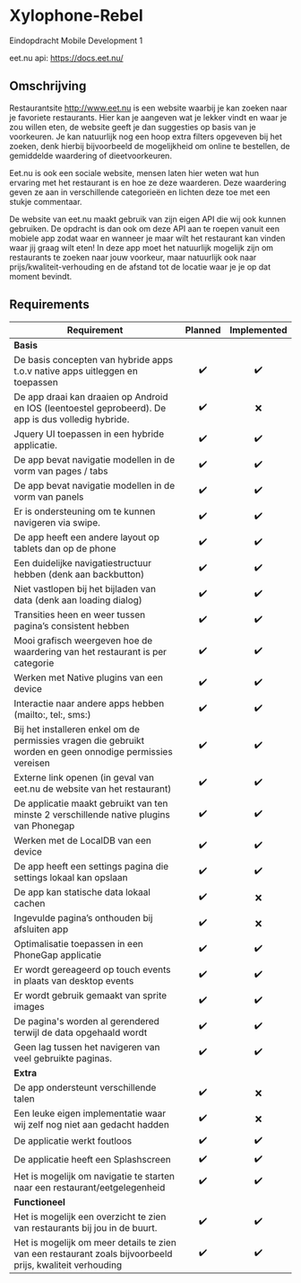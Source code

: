 # Xylophone-Rebel
Eindopdracht Mobile Development 1

eet.nu api: https://docs.eet.nu/

## Omschrijving
Restaurantsite http://www.eet.nu is een website waarbij je kan zoeken naar je favoriete restaurants. Hier kan je aangeven wat je lekker vindt en waar je zou willen eten, de website geeft je dan suggesties op basis van je voorkeuren. Je kan natuurlijk nog een hoop extra filters opgeveven bij het zoeken, denk hierbij bijvoorbeeld de mogelijkheid om online te bestellen, de gemiddelde waardering of dieetvoorkeuren.

Eet.nu is ook een sociale website, mensen laten hier weten wat hun ervaring met het restaurant is en hoe ze deze waarderen. Deze waardering geven ze aan in verschillende categorieën en lichten deze toe met een stukje commentaar.

De website van eet.nu maakt gebruik van zijn eigen API die wij ook kunnen gebruiken. De opdracht is dan ook om deze API aan te roepen vanuit een mobiele app zodat waar en wanneer je maar wilt het restaurant kan vinden waar jij graag wilt eten!
In deze app moet het natuurlijk mogelijk zijn om restaurants te zoeken naar jouw voorkeur, maar natuurlijk ook naar prijs/kwaliteit-verhouding en de afstand tot de locatie waar je je op dat moment bevindt.

## Requirements
| Requirement | Planned | Implemented |
| ----------- |:-------:|:-----------:| 
| **Basis** |
| De basis concepten van hybride apps t.o.v native apps uitleggen en toepassen | :heavy_check_mark: | :heavy_check_mark: | 
| De app draai kan draaien op Android en IOS (leentoestel geprobeerd). De app is dus volledig hybride. | :heavy_check_mark: | :x: |
| Jquery UI toepassen in een hybride applicatie. | :heavy_check_mark: | :heavy_check_mark: |
| De app bevat navigatie modellen in de vorm van pages / tabs | :heavy_check_mark: | :heavy_check_mark: |
| De app bevat navigatie modellen in de vorm van panels | :heavy_check_mark: | :heavy_check_mark: |
| Er is ondersteuning om te kunnen navigeren via swipe. | :heavy_check_mark: | :heavy_check_mark: |
| De app heeft een andere layout op tablets dan op de phone | :heavy_check_mark: | :heavy_check_mark: |
| Een duidelijke navigatiestructuur hebben (denk aan backbutton) | :heavy_check_mark: | :heavy_check_mark: |
| Niet vastlopen bij het bijladen van data (denk aan loading dialog) | :heavy_check_mark: | :heavy_check_mark: |
| Transities heen en weer tussen pagina’s consistent hebben | :heavy_check_mark: | :heavy_check_mark: |
| Mooi grafisch weergeven hoe de waardering van het restaurant is per categorie | :heavy_check_mark: | :heavy_check_mark: |
| Werken met Native plugins van een device | :heavy_check_mark: | :heavy_check_mark: |
| Interactie naar andere apps hebben (mailto:, tel:, sms:) | :heavy_check_mark: | :heavy_check_mark: |
| Bij het installeren enkel om de permissies vragen die gebruikt worden en geen onnodige permissies vereisen | :heavy_check_mark: | :heavy_check_mark: |
| Externe link openen (in geval van eet.nu de website van het restaurant) | :heavy_check_mark: | :heavy_check_mark: |
| De applicatie maakt gebruikt van ten minste 2 verschillende native plugins van Phonegap | :heavy_check_mark: | :heavy_check_mark: |
| Werken met de LocalDB van een device | :heavy_check_mark: | :heavy_check_mark: |
| De app heeft een settings pagina die settings lokaal kan opslaan | :heavy_check_mark: | :heavy_check_mark: |
| De app kan statische data lokaal cachen | :heavy_check_mark: | :x: |
| Ingevulde pagina’s onthouden bij afsluiten app | :heavy_check_mark: | :x: |
| Optimalisatie toepassen in een PhoneGap applicatie | :heavy_check_mark: | :heavy_check_mark: |
| Er wordt gereageerd op touch events in plaats van desktop events | :heavy_check_mark: | :heavy_check_mark: |
| Er wordt gebruik gemaakt van sprite images | :heavy_check_mark: | :heavy_check_mark: |
| De pagina's worden al gerendered terwijl de data opgehaald wordt | :heavy_check_mark: | :heavy_check_mark: |
| Geen lag tussen het navigeren van veel gebruikte paginas. | :heavy_check_mark: | :heavy_check_mark: |
| **Extra** |
| De app ondersteunt verschillende talen | :heavy_check_mark: | :x: |
| Een leuke eigen implementatie waar wij zelf nog niet aan gedacht hadden | :heavy_check_mark: | :x: |
| De applicatie werkt foutloos | :heavy_check_mark: | :heavy_check_mark: |
| De applicatie heeft een Splashscreen | :heavy_check_mark: | :heavy_check_mark:|
| Het is mogelijk om navigatie te starten naar een restaurant/eetgelegenheid | :heavy_check_mark: | :heavy_check_mark: |
| **Functioneel** |
| Het is mogelijk een overzicht te zien van restaurants bij jou in de buurt. | :heavy_check_mark: | :heavy_check_mark:|
| Het is mogelijk om meer details te zien van een restaurant zoals bijvoorbeeld prijs, kwaliteit verhouding | :heavy_check_mark: | :heavy_check_mark: |
